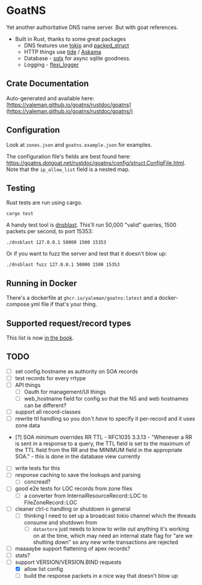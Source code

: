 # GoatNS

Yet another authoritative DNS name server. But with goat references.

- Built in Rust, thanks to some great packages
  - DNS features use [tokio](https://crates.io/crates/tokio) and [packed_struct](https://crates.io/crates/packed_struct)
  - HTTP things use [tide](https://crates.io/crates/tide) / [Askama](https://crates.io/crates/askama)
  - Database - [sqlx](https://crates.io/crates/sqlx) for async sqlite goodness.
  - Logging - [flexi_logger](https://crates.io/crates/flexi_logger)

## Crate Documentation

Auto-generated and available here: [https://yaleman.github.io/goatns/rustdoc/goatns](https://yaleman.github.io/goatns/rustdoc/goatns/)

## Configuration

Look at `zones.json` and `goatns.example.json` for examples.

The configuration file's fields are best found here: <https://goatns.dotgoat.net/rustdoc/goatns/config/struct.ConfigFile.html>. Note that the `ip_allow_list` field is a nested map.

## Testing

Rust tests are run using cargo.

```shell
cargo test
```

A handy test tool is [dnsblast](https://github.com/jedisct1/dnsblast). This'll run 50,000 "valid" queries, 1500 packets per second, to port 15353:

```shell
./dnsblast 127.0.0.1 50000 1500 15353
```

Or if you want to fuzz the server and test that it doesn't blow up:

```shell
./dnsblast fuzz 127.0.0.1 50000 1500 15353
```

## Running in Docker

There's a dockerfile at `ghcr.io/yaleman/goatns:latest` and a docker-compose.yml file if that's your thing.

## Supported request/record types

This list is now [in the book](https://goatns.dotgoat.net/rrtypes.html).

## TODO 

  - [ ] set config.hostname as authority on SOA records
  - [ ] test records for every rrtype
  - [ ] API things
    - [ ] Oauth for management/UI things
    - [ ] web_hostname field for config so that the NS and web hostnames can be different?
  - [ ] support all record-classes
  - [ ] rewrite ttl handling so you don't *have* to specify it per-record and it uses zone data
   - [?] SOA minimum overrides RR TTL - RFC1035 3.3.13 - "Whenever a RR is sent in a response to a query, the TTL field is set to the maximum of the TTL field from the RR and the MINIMUM field in the appropriate SOA." - this is done in the database view currently
   - [ ] write tests for this
  - [ ] response caching to save the lookups and parsing
    - [ ] concread?
  - [ ] good e2e tests for LOC records from zone files
    - [ ] a converter from InternalResourceRecord::LOC to FileZoneRecord::LOC
  - [ ] cleaner ctrl-c handling or shutdown in general
    - [ ] thinking I need to set up a broadcast tokio channel which the threads consume and shutdown from 
      - [ ] `datastore` just needs to know to write out anything it's working on at the time, which may need an internal state flag for "are we shutting down" so any new write transactions are rejected
  - [ ] maaaaybe support flattening of apex records?
  - [ ] stats?
  - [ ] support VERSION/VERSION.BIND requests
    - [x] allow list config
    - [ ] build the response packets in a nice way that doesn't blow up